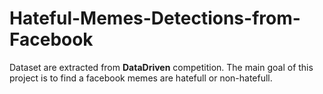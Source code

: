 # Hateful-Memes-Detections-from-Facebook
Dataset are extracted from **DataDriven** competition. The main goal of this project is to find a facebook memes are hatefull or non-hatefull.

